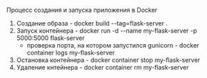 Процесс создания и запуска приложения в Docker
1. Создание образа - docker build --tag=flask-server .
2. Запуск контейнера - docker run -d --name my-flask-server -p 5000:5000 flask-server
    - проверка порта, на котором запустился gunicorn - docker container logs my-flask-server
3. Остановка контейнера - docker container stop my-flask-server
4. Удаление кнтейнера - docker container rm my-flask-server
